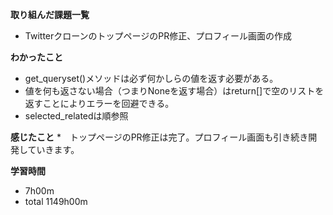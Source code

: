 **取り組んだ課題一覧**
* TwitterクローンのトップページのPR修正、プロフィール画面の作成

**わかったこと**
* get_queryset()メソッドは必ず何かしらの値を返す必要がある。
 * 値を何も返さない場合（つまりNoneを返す場合）はreturn[]で空のリストを返すことによりエラーを回避できる。
* selected_relatedは順参照

**感じたこと**
*　トップページのPR修正は完了。プロフィール画面も引き続き開発していきます。

**学習時間**
* 7h00m
 * total 1149h00m
